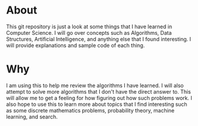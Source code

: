 # About

This git repository is just a look at some things that I have learned in Computer Science.
I will go over concepts such as Algorithms, Data Structures, Artificial Intelligence, and
anything else that I found interesting. I will provide explanations and sample code of 
each thing.

# Why

I am using this to help me review the algorithms I have learned. I will also attempt to
solve more algorithms that I don't have the direct answer to. This will allow me to get a 
feeling for how figuring out how such problems work. I also hope to use this to learn
more about topics that I find interesting such as some discrete mathematics problems,
probability theory, machine learning, and search. 



